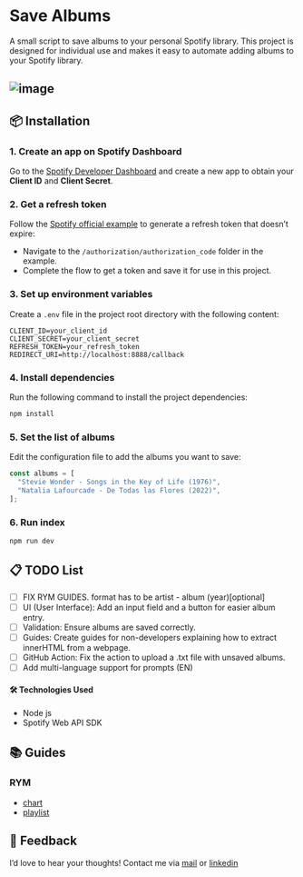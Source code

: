 # Save Albums

A small script to save albums to your personal Spotify library. This project is designed for individual use and makes it easy to automate adding albums to your Spotify library.

## ![image](https://github.com/user-attachments/assets/f4e83148-a018-43cc-ab59-7cf243a64a30)

## 📦 Installation

### 1. **Create an app on Spotify Dashboard**

Go to the [Spotify Developer Dashboard](https://developer.spotify.com/dashboard/) and create a new app to obtain your **Client ID** and **Client Secret**.

### 2. **Get a refresh token**

Follow the [Spotify official example](https://github.com/spotify/web-api-examples) to generate a refresh token that doesn’t expire:

- Navigate to the `/authorization/authorization_code` folder in the example.
- Complete the flow to get a token and save it for use in this project.

### 3. **Set up environment variables**

Create a `.env` file in the project root directory with the following content:

```env
CLIENT_ID=your_client_id
CLIENT_SECRET=your_client_secret
REFRESH_TOKEN=your_refresh_token
REDIRECT_URI=http://localhost:8888/callback
```

### 4. **Install dependencies**

Run the following command to install the project dependencies:

```bash
npm install
```

### 5. **Set the list of albums**

Edit the configuration file to add the albums you want to save:

```js
const albums = [
  "Stevie Wonder - Songs in the Key of Life (1976)",
  "Natalia Lafourcade - De Todas las Flores (2022)",
];
```

### 6. **Run index**

```js
npm run dev
```

## 📋 TODO List

- [ ] FIX RYM GUIDES. format has to be artist - album (year)[optional]
- [ ] UI (User Interface): Add an input field and a button for easier album entry.
- [ ] Validation: Ensure albums are saved correctly.
- [ ] Guides: Create guides for non-developers explaining how to extract innerHTML from a webpage.
- [ ] GitHub Action: Fix the action to upload a .txt file with unsaved albums.
- [ ] Add multi-language support for prompts (EN)

#### 🛠️ Technologies Used

- Node js
- Spotify Web API SDK

## 📚 Guides
### RYM
  - [chart](https://github.com/brandonporcel/spotify-save-album/blob/main/src/guides/rym/chart/chart.md)
  - [playlist](https://github.com/brandonporcel/spotify-save-album/blob/main/src/guides/rym/playlist/playlist.md)

## 📝 Feedback

I’d love to hear your thoughts! Contact me via [mail](mailto:brandon7.7porcel@gmail.com) or [linkedin](https://www.linkedin.com/in/brandonporcel/)
